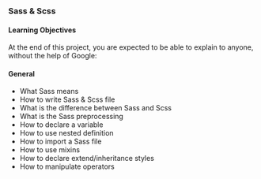 ### Sass & Scss
#### Learning Objectives
At the end of this project, you are expected to be able to explain to anyone, without the help of Google:

#### General
- What Sass means
- How to write Sass & Scss file
- What is the difference between Sass and Scss
- What is the Sass preprocessing
- How to declare a variable
- How to use nested definition
- How to import a Sass file
- How to use mixins
- How to declare extend/inheritance styles
- How to manipulate operators